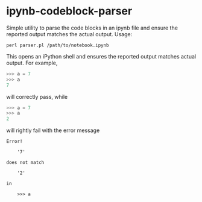 # ipynb-codeblock-parser

Simple utility to parse the code blocks in an ipynb file and ensure the reported output matches
the actual output. Usage:

``` shell
perl parser.pl /path/to/notebook.ipynb
```

This opens an iPython shell and ensures the reported output matches actual output. For example,

``` python
>>> a = 7
>>> a
7
```

will correctly pass, while

``` python
>>> a = 7
>>> a
2
```

will rightly fail with the error message

```
Error!

    '7'
    
does not match

    '2'
    
in

    >>> a
```
